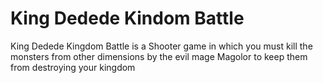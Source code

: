 <h1> King Dedede Kindom Battle </h1>
<p> King Dedede Kingdom Battle is a Shooter game in which you must kill the monsters from other dimensions by the evil mage Magolor to keep them from destroying your kingdom </p>

